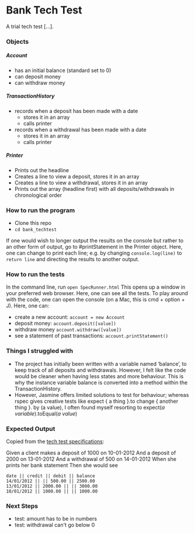 Bank Tech Test
==============

A trial tech test [...].

### Objects
##### Account
- has an initial balance (standard set to 0)
- can deposit money
- can withdraw money

##### TransactionHistory
- records when a deposit has been made with a date
	- stores it in an array
	- calls printer
- records when a withdrawal has been made with a date
	- stores it in an array
	- calls printer


##### Printer
- Prints out the headline
- Creates a line to view a deposit, stores it in an array
- Creates a line to view a withdrawal, stores it in an array
- Prints out the array (headline first) with all deposits/withdrawals in chronological
  order

### How to run the program
- Clone this repo
- `cd bank_techtest`

If one would wish to longer output the results on the console but rather to an
other form of output, go to #printStatement in the Printer object. Here, one can
change to print each line; e.g. by changing `console.log(line)` to `return line` and
directing the results to another output.

### How to run the tests
In the command line, run `open SpecRunner.html`
This opens up a window in your preferred web browser. Here, one can see all the tests.
To play around with the code, one can open the console (on a Mac, this is cmd + option + J).
Here, one can: 
- create a new account: `account = new Account`
- deposit money: `account.deposit([value])`
- withdraw money `account.withdraw([value])`
- see a statement of past transactions: `account.printStatement()`

### Things I struggled with
- The project has initially been written with a variable named ‘balance’, to keep track
of all deposits and withdrawals. However, I felt like the code would be cleaner when
having less states and more behaviour. This is why the instance variable balance is
converted into a method within the TransactionHistory.
- However, Jasmine offers limited solutions to test for behaviour; whereas rspec gives
  creative tests like expect { a thing }.to change { another thing }. by (a value), I
often found myself resorting to expect(*a variable*).toEqual(*a value*)


### Expected Output

Copied from the [tech test
specifications](https://github.com/makersacademy/course/blob/master/individual_challenges/bank_tech_test.md):

Given a client makes a deposit of 1000 on 10-01-2012 And a deposit of
2000 on 13-01-2012 And a withdrawal of 500 on 14-01-2012 When she prints
her bank statement Then she would see

```
date || credit || debit || balance
14/01/2012 || || 500.00 || 2500.00
13/01/2012 || 2000.00 || || 3000.00
10/01/2012 || 1000.00 || || 1000.00
```

### Next Steps
- test: amount has to be in numbers
- test: withdrawal can't go below 0
